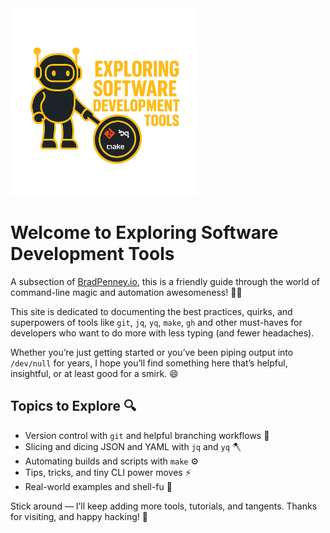 <img src="images/exploring_software_development_tools.png" alt="Exploring Software Development Tools" class="img-responsive-right" width="300">

# Welcome to Exploring Software Development Tools

A subsection of [BradPenney.io](https://bradpenney.io), this is a friendly guide through the world of command-line magic and automation awesomeness! 🧰🚀

This site is dedicated to documenting the best practices, quirks, and superpowers of tools like `git`, `jq`, `yq`, `make`, `gh` and other must-haves for developers who want to do more with less typing (and fewer headaches).

Whether you’re just getting started or you’ve been piping output into `/dev/null` for years, I hope you’ll find something here that’s helpful, insightful, or at least good for a smirk. 😄

## Topics to Explore 🔍

- Version control with `git` and helpful branching workflows 🌳
- Slicing and dicing JSON and YAML with `jq` and `yq` 🪓
- Automating builds and scripts with `make` ⚙️
- Tips, tricks, and tiny CLI power moves ⚡
- Real-world examples and shell-fu 🧠

Stick around — I’ll keep adding more tools, tutorials, and tangents.
Thanks for visiting, and happy hacking! 👋
